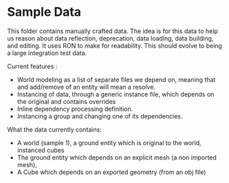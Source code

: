 # Sample Data

This folder contains manually crafted data. The idea is for this data to help us reason about data reflection, deprecation, data loading, data building, and editing. It uses RON to make for readability. This should evolve to being a large integration test data.

Current features :
* World modeling as a list of separate files we depend on, meaning that and add/remove of an entity will mean a resolve.
* Instancing of data, through a generic instance file, which depends on the original and contains overrides
* Inline dependency processing definition.
* Instancing a group and changing one of its dependencies.

What the data currently contains:
* A world (sample 1), a ground entity which is original to the world, instanced cubes
* The ground entity which depends on an explicit mesh (a non imported mesh),
* A Cube which depends on an exported geometry (from an obj file)
